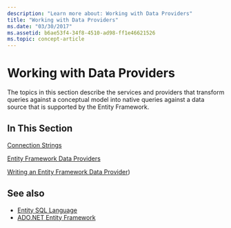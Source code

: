 ```yaml
---
description: "Learn more about: Working with Data Providers"
title: "Working with Data Providers"
ms.date: "03/30/2017"
ms.assetid: b6ae53f4-34f8-4510-ad98-ff1e46621526
ms.topic: concept-article
---
```

# Working with Data Providers

The topics in this section describe the services and providers that transform queries against a conceptual model into native queries against a data source that is supported by the Entity Framework.  
  
## In This Section  

 [Connection Strings](connection-strings.md)  
  
 [Entity Framework Data Providers](data-providers.md)  
  
 [Writing an Entity Framework Data Provider](/previous-versions/dotnet/netframework-4.0/ee789835(v=vs.100)))
  
## See also

- [Entity SQL Language](./language-reference/entity-sql-language.md)
- [ADO.NET Entity Framework](index.md)
